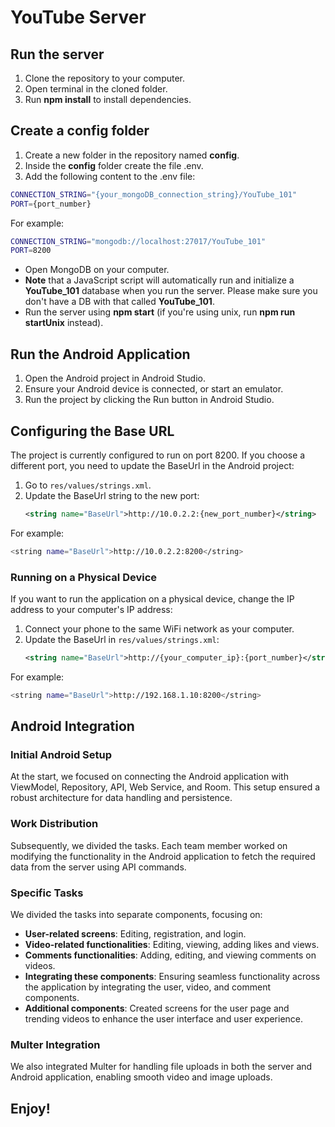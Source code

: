 # YouTube Server

## Run the server
1. Clone the repository to your computer.
2. Open terminal in the cloned folder.
3. Run __npm install__ to install dependencies.

## Create a config folder
1. Create a new folder in the repository named __config__.
2. Inside the __config__ folder create the file .env.
3. Add the following content to the .env file:
  ```bash
  CONNECTION_STRING="{your_mongoDB_connection_string}/YouTube_101"
  PORT={port_number}
  ```
For example:
  ```bash
  CONNECTION_STRING="mongodb://localhost:27017/YouTube_101"
  PORT=8200
  ```

* Open MongoDB on your computer.
* __Note__ that a JavaScript script will automatically run and initialize a __YouTube_101__ database when you run the server. Please make sure you don't have a DB with that called __YouTube_101__.
* Run the server using __npm start__ (if you're using unix, run __npm run startUnix__ instead).

## Run the Android Application

1. Open the Android project in Android Studio.
2. Ensure your Android device is connected, or start an emulator.
3. Run the project by clicking the Run button in Android Studio.

## Configuring the Base URL

The project is currently configured to run on port 8200. If you choose a different port, you need to update the BaseUrl in the Android project:

1. Go to `res/values/strings.xml`.
2. Update the BaseUrl string to the new port:
   ```xml
   <string name="BaseUrl">http://10.0.2.2:{new_port_number}</string>
For example:
  ```bash
<string name="BaseUrl">http://10.0.2.2:8200</string>
  ```
### Running on a Physical Device

If you want to run the application on a physical device, change the IP address to your computer's IP address:

1. Connect your phone to the same WiFi network as your computer.
2. Update the BaseUrl in `res/values/strings.xml`:
   ```xml
   <string name="BaseUrl">http://{your_computer_ip}:{port_number}</string>
For example:

  ```bash
<string name="BaseUrl">http://192.168.1.10:8200</string>
  ```

## Android Integration

### Initial Android Setup
At the start, we focused on connecting the Android application with ViewModel, Repository, API, Web Service, and Room. This setup ensured a robust architecture for data handling and persistence.

### Work Distribution
Subsequently, we divided the tasks. Each team member worked on modifying the functionality in the Android application to fetch the required data from the server using API commands.

### Specific Tasks
We divided the tasks into separate components, focusing on:

* __User-related screens__: Editing, registration, and login.
* __Video-related functionalities__: Editing, viewing, adding likes and views.
* __Comments functionalities__: Adding, editing, and viewing comments on videos.
* __Integrating these components__: Ensuring seamless functionality across the application by integrating the user, video, and comment components.
* __Additional components__: Created screens for the user page and trending videos to enhance the user interface and user experience.

### Multer Integration
We also integrated Multer for handling file uploads in both the server and Android application, enabling smooth video and image uploads.


## Enjoy!



